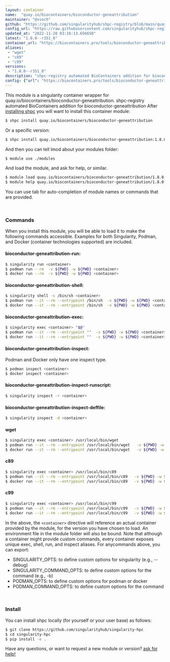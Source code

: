 ```yaml
---
layout: container
name:  "quay.io/biocontainers/bioconductor-geneattribution"
maintainer: "@vsoch"
github: "https://github.com/singularityhub/shpc-registry/blob/main/quay.io/biocontainers/bioconductor-geneattribution/container.yaml"
config_url: "https://raw.githubusercontent.com/singularityhub/shpc-registry/main/quay.io/biocontainers/bioconductor-geneattribution/container.yaml"
updated_at: "2022-11-28 03:16:13.656650"
latest: "1.8.0--r351_0"
container_url: "https://biocontainers.pro/tools/bioconductor-geneattribution"
aliases:
 - "wget"
 - "c89"
 - "c99"
versions:
 - "1.8.0--r351_0"
description: "shpc-registry automated BioContainers addition for bioconductor-geneattribution"
config: {"url": "https://biocontainers.pro/tools/bioconductor-geneattribution", "maintainer": "@vsoch", "description": "shpc-registry automated BioContainers addition for bioconductor-geneattribution", "latest": {"1.8.0--r351_0": "sha256:5e63a9f613d40cb83d67d6d59b05c4535aa447f5d65d6abcacb2950626771fc5"}, "tags": {"1.8.0--r351_0": "sha256:5e63a9f613d40cb83d67d6d59b05c4535aa447f5d65d6abcacb2950626771fc5"}, "docker": "quay.io/biocontainers/bioconductor-geneattribution", "aliases": {"wget": "/usr/local/bin/wget", "c89": "/usr/local/bin/c89", "c99": "/usr/local/bin/c99"}}
---
```


This module is a singularity container wrapper for quay.io/biocontainers/bioconductor-geneattribution.
shpc-registry automated BioContainers addition for bioconductor-geneattribution
After [installing shpc](#install) you will want to install this container module:


```bash
$ shpc install quay.io/biocontainers/bioconductor-geneattribution
```

Or a specific version:

```bash
$ shpc install quay.io/biocontainers/bioconductor-geneattribution:1.8.0--r351_0
```

And then you can tell lmod about your modules folder:

```bash
$ module use ./modules
```

And load the module, and ask for help, or similar.

```bash
$ module load quay.io/biocontainers/bioconductor-geneattribution/1.8.0--r351_0
$ module help quay.io/biocontainers/bioconductor-geneattribution/1.8.0--r351_0
```

You can use tab for auto-completion of module names or commands that are provided.

<br>

### Commands

When you install this module, you will be able to load it to make the following commands accessible.
Examples for both Singularity, Podman, and Docker (container technologies supported) are included.

#### bioconductor-geneattribution-run:

```bash
$ singularity run <container>
$ podman run --rm  -v ${PWD} -w ${PWD} <container>
$ docker run --rm  -v ${PWD} -w ${PWD} <container>
```

#### bioconductor-geneattribution-shell:

```bash
$ singularity shell -s /bin/sh <container>
$ podman run --it --rm --entrypoint /bin/sh  -v ${PWD} -w ${PWD} <container>
$ docker run --it --rm --entrypoint /bin/sh  -v ${PWD} -w ${PWD} <container>
```

#### bioconductor-geneattribution-exec:

```bash
$ singularity exec <container> "$@"
$ podman run --it --rm --entrypoint ""  -v ${PWD} -w ${PWD} <container> "$@"
$ docker run --it --rm --entrypoint ""  -v ${PWD} -w ${PWD} <container> "$@"
```

#### bioconductor-geneattribution-inspect:

Podman and Docker only have one inspect type.

```bash
$ podman inspect <container>
$ docker inspect <container>
```

#### bioconductor-geneattribution-inspect-runscript:

```bash
$ singularity inspect -r <container>
```

#### bioconductor-geneattribution-inspect-deffile:

```bash
$ singularity inspect -d <container>
```


#### wget

```bash
$ singularity exec <container> /usr/local/bin/wget
$ podman run --it --rm --entrypoint /usr/local/bin/wget   -v ${PWD} -w ${PWD} <container> -c " $@"
$ docker run --it --rm --entrypoint /usr/local/bin/wget   -v ${PWD} -w ${PWD} <container> -c " $@"
```


#### c89

```bash
$ singularity exec <container> /usr/local/bin/c89
$ podman run --it --rm --entrypoint /usr/local/bin/c89   -v ${PWD} -w ${PWD} <container> -c " $@"
$ docker run --it --rm --entrypoint /usr/local/bin/c89   -v ${PWD} -w ${PWD} <container> -c " $@"
```


#### c99

```bash
$ singularity exec <container> /usr/local/bin/c99
$ podman run --it --rm --entrypoint /usr/local/bin/c99   -v ${PWD} -w ${PWD} <container> -c " $@"
$ docker run --it --rm --entrypoint /usr/local/bin/c99   -v ${PWD} -w ${PWD} <container> -c " $@"
```



In the above, the `<container>` directive will reference an actual container provided
by the module, for the version you have chosen to load. An environment file in the
module folder will also be bound. Note that although a container
might provide custom commands, every container exposes unique exec, shell, run, and
inspect aliases. For anycommands above, you can export:

 - SINGULARITY_OPTS: to define custom options for singularity (e.g., --debug)
 - SINGULARITY_COMMAND_OPTS: to define custom options for the command (e.g., -b)
 - PODMAN_OPTS: to define custom options for podman or docker
 - PODMAN_COMMAND_OPTS: to define custom options for the command

<br>

### Install

You can install shpc locally (for yourself or your user base) as follows:

```bash
$ git clone https://github.com/singularityhub/singularity-hpc
$ cd singularity-hpc
$ pip install -e .
```

Have any questions, or want to request a new module or version? [ask for help!](https://github.com/singularityhub/singularity-hpc/issues)